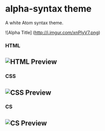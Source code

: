 # alpha-syntax theme

A white Atom syntax theme.

![Alpha Title] (http://i.imgur.com/xnPlyV7.png)

### HTML
![HTML Preview](http://i.imgur.com/t9wGWU0.png)
---

### CSS
![CSS Preview](http://i.imgur.com/7YjuBPT.png)
---

### CS
![CS Preview](http://i.imgur.com/5TyyBU3.png)
---
